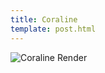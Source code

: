 ```yaml
---
title: Coraline
template: post.html
---
```

![Coraline Render](https://s3.amazonaws.com/rewferguson.com/img/Frame-Squeezer/Coraline.jpg)
